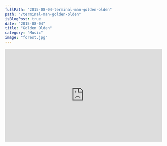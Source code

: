 ```yaml
---
fullPath: "2015-08-04-terminal-man-golden-olden"
path: "/terminal-man-golden-olden"
isBlogPost: true
date: "2015-08-04"
title: "Golden Olden"
category: "Music"
image: "forest.jpg"
---
```


<iframe width="100%" height="300" scrolling="no" frameborder="no" src="https://w.soundcloud.com/player/?url=https%3A//api.soundcloud.com/tracks/202166678&amp;color=%2300cc11&amp;auto_play=false&amp;hide_related=false&amp;show_comments=true&amp;show_user=true&amp;show_reposts=false&amp;visual=true"></iframe>